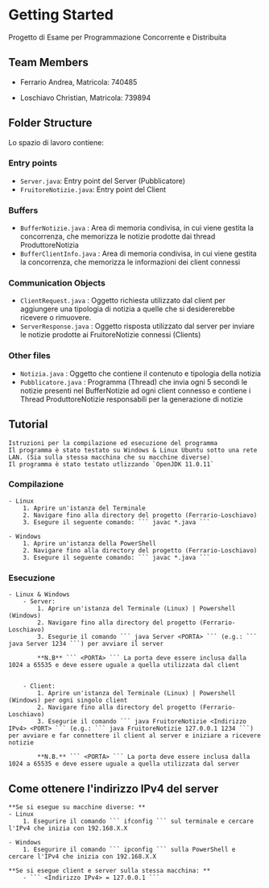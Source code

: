 # Getting Started

Progetto di Esame per Programmazione Concorrente e Distribuita

## Team Members 

- Ferrario Andrea, 
    Matricola: 740485

- Loschiavo Christian,
    Matricola: 739894

## Folder Structure

Lo spazio di lavoro contiene:

### Entry points

- `Server.java`: Entry point del Server (Pubblicatore)
- `FruitoreNotizie.java`: Entry point del Client

### Buffers
- `BufferNotizie.java` : Area di memoria condivisa, in cui viene gestita la concorrenza, che memorizza le notizie prodotte dai thread ProduttoreNotizia
- `BufferClientInfo.java` : Area di memoria condivisa, in cui viene gestita la concorrenza, che memorizza le informazioni dei client connessi

### Communication Objects
- `ClientRequest.java` : Oggetto richiesta utilizzato dal client per aggiungere una tipologia di notizia a quelle che si desidererebbe ricevere o rimuovere.
- `ServerResponse.java` : Oggetto risposta utilizzato dal server per inviare le notizie prodotte ai FruitoreNotizie connessi (Clients)

### Other files
- `Notizia.java` : Oggetto che contiene il contenuto e tipologia della notizia
- `Pubblicatore.java` : Programma (Thread) che invia ogni 5 secondi le notizie presenti nel BufferNotizie ad ogni client connesso e contiene i Thread ProduttoreNotizie responsabili per la generazione di notizie

## Tutorial
    Istruzioni per la compilazione ed esecuzione del programma
    Il programma è stato testato su Windows & Linux Ubuntu sotto una rete LAN. (Sia sulla stessa macchina che su macchine diverse)
    Il programma è stato testato utlizzando `OpenJDK 11.0.11`
    
### Compilazione
    - Linux
        1. Aprire un'istanza del Terminale
        2. Navigare fino alla directory del progetto (Ferrario-Loschiavo)
        3. Esegure il seguente comando: ``` javac *.java ```

    - Windows
        1. Aprire un'istanza della PowerShell
        2. Navigare fino alla directory del progetto (Ferrario-Loschiavo)
        3. Esegure il seguente comando: ``` javac *.java ```


### Esecuzione 
    - Linux & Windows
        - Server: 
            1. Aprire un'istanza del Terminale (Linux) | Powershell (Windows)
            2. Navigare fino alla directory del progetto (Ferrario-Loschiavo)
            3. Esegurie il comando ``` java Server <PORTA> ``` (e.g.: ``` java Server 1234 ```) per avviare il server

            **N.B** ``` <PORTA> ``` La porta deve essere inclusa dalla 1024 a 65535 e deve essere uguale a quella utilizzata dal client

        
        - Client:
            1. Aprire un'istanza del Terminale (Linux) | Powershell (Windows) per ogni singolo client
            2. Navigare fino alla directory del progetto (Ferrario-Loschiavo)
            3. Esegurie il comando ``` java FruitoreNotizie <Indirizzo IPv4> <PORT> ``` (e.g.: ``` java FruitoreNotizie 127.0.0.1 1234 ```) per avviare e far connettere il client al server e iniziare a ricevere notizie

            **N.B.** ``` <PORTA> ``` La porta deve essere inclusa dalla 1024 a 65535 e deve essere uguale a quella utilizzata dal server
        
## Come ottenere l'indirizzo IPv4 del server
    **Se si esegue su macchine diverse: **
    - Linux
        1. Esegurire il comando ``` ifconfig ``` sul terminale e cercare l'IPv4 che inizia con 192.168.X.X
    
    - Windows
        1. Esegurire il comando ``` ipconfig ``` sulla PowerShell e cercare l'IPv4 che inizia con 192.168.X.X

    **Se si esegue client e server sulla stessa macchina: **
        - ``` <Indirizzo IPv4> = 127.0.0.1 ```
    
    



            
         
                                


